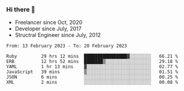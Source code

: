 ### Hi there 👋

- Freelancer since Oct, 2020
- Developer since July, 2017
- Structral Engineer since July, 2012

<!--START_SECTION:waka-->

```text
From: 13 February 2023 - To: 20 February 2023

Ruby         29 hrs 12 mins  ████████████████▓░░░░░░░░   66.21 %
ERB          12 hrs 52 mins  ███████▒░░░░░░░░░░░░░░░░░   29.18 %
YAML         1 hr 13 mins    ▓░░░░░░░░░░░░░░░░░░░░░░░░   02.77 %
JavaScript   39 mins         ▒░░░░░░░░░░░░░░░░░░░░░░░░   01.51 %
JSON         6 mins          ░░░░░░░░░░░░░░░░░░░░░░░░░   00.25 %
XML          2 mins          ░░░░░░░░░░░░░░░░░░░░░░░░░   00.08 %
```

<!--END_SECTION:waka-->
